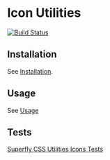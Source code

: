 # Icon Utilities

[![Build Status](https://travis-ci.org/superflycss/utilities-icons.svg?branch=master)](https://travis-ci.org/superflycss/utilities-icons)

## Installation

See [Installation](https://github.com/superflycss/superflycss/#installation).

## Usage

See [Usage](https://github.com/superflycss/superflycss/#usage)

## Tests

[Superfly CSS Utilities Icons Tests](https://superflycss.github.io/utilities-icons/target/test/html/)

